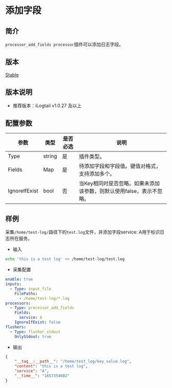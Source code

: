 # 添加字段

## 简介

`processor_add_fields processor`插件可以添加日志字段。

## 版本

[Stable](../../stability-level.md)

## 版本说明

* 推荐版本：iLogtail v1.0.27 及以上

## 配置参数

| 参数          | 类型    | 是否必选 | 说明                                                                 |
| ------------- | ------- | -------- | -------------------------------------------------------------------- |
| Type          | string  | 是       | 插件类型。                                                           |
| Fields        | Map     | 是       | 待添加字段和字段值。键值对格式，支持添加多个。                       |
| IgnoreIfExist | bool | 否       | 当Key相同时是否忽略。如果未添加该参数，则默认使用false，表示不忽略。 |

## 样例

采集`/home/test-log/`路径下的`test.log`文件，并添加字段service: A用于标识日志所在服务。

* 输入

```bash
echo 'this is a test log' >> /home/test-log/test.log
```

* 采集配置

```yaml
enable: true
inputs:
  - Type: input_file
    FilePaths: 
      - /home/test-log/*.log
processors:
  - Type: processor_add_fields
    Fields: 
      service: A
    IgnoreIfExist: false
flushers:
  - Type: flusher_stdout
    OnlyStdout: true
```

* 输出

```json
{
    "__tag__:__path__": "/home/test_log/key_value.log",
    "content": "this is a test log",
    "service": "A",
    "__time__": "1657354602"
}
```
